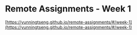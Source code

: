 # Remote Assignments - Week 1

[https://yunningtseng.github.io/remote-assignments/#/week-1](https://yunningtseng.github.io/remote-assignments/#/week-1)
